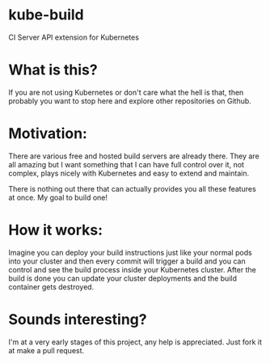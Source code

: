 # kube-build
CI Server API extension for Kubernetes

# What is this?
If you are not using Kubernetes or don't care what the hell is that, then probably you want to stop here and explore other repositories on Github.

# Motivation:
There are various free and hosted build servers are already there. They are all amazing but I want something that I can have full control over it, not complex, plays nicely with Kubernetes and easy to extend and maintain. 

There is nothing out there that can actually provides you all these features at once. My goal to build one!

# How it works:
Imagine you can deploy your build instructions just like your normal pods into your cluster and then every commit will trigger a build and you can control and see the build process inside your Kubernetes cluster. After the build is done you can update your cluster deployments and the build container gets destroyed.

# Sounds interesting?
I'm at a very early stages of this project, any help is appreciated. Just fork it at make a pull request.


